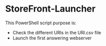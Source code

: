 # StoreFront-Launcher

This PowerShell script purpose is:
- Check the different URls in the URl.csv file
- Launch the first answering webserver
